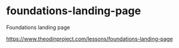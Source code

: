 # foundations-landing-page
Foundations landing page

https://www.theodinproject.com/lessons/foundations-landing-page


